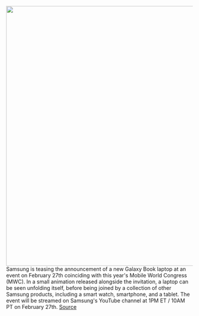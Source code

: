 <img src='https://cdn.vox-cdn.com/thumbor/3-KVXV_eJktljk_yv1Vsk1MB3WI=/0x0:938x625/1200x800/filters:focal(394x238:544x388)/cdn.vox-cdn.com/uploads/chorus_image/image/70519871/Screen_Shot_2022_02_17_at_9.53.54_AM.0.jpg' width='700px' /><br/>
Samsung is teasing the announcement of a new Galaxy Book laptop at an event on February 27th coinciding with this year's Mobile World Congress (MWC). In a small animation released alongside the invitation, a laptop can be seen unfolding itself, before being joined by a collection of other Samsung products, including a smart watch, smartphone, and a tablet. The event will be streamed on Samsung's YouTube channel at 1PM ET / 10AM PT on February 27th.
<a href='https://www.theverge.com/2022/2/17/22938681/samsung-february-27-mwc-event-galaxy-book-laptop'> Source <a/>